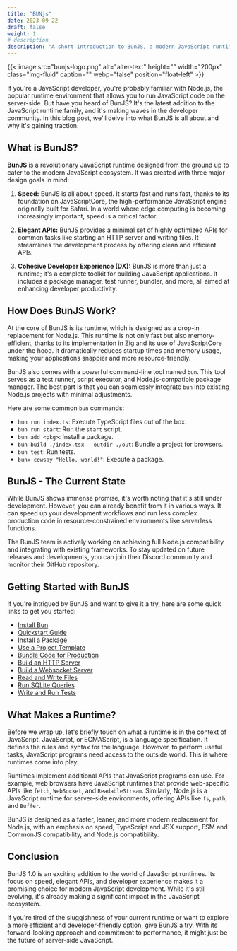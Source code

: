 ```yaml
---
title: "BUNjs"
date: 2023-09-22
draft: false
weight: 1
# description
description: "A short introduction to BunJS, a modern JavaScript runtime."
---
```


{{< image src="bunjs-logo.png" alt="alter-text" height="" width="200px" class="img-fluid" caption="" webp="false" position="float-left" >}}

If you're a JavaScript developer, you're probably familiar with Node.js, the popular runtime environment that allows you to run JavaScript code on the server-side. But have you heard of BunJS? It's the latest addition to the JavaScript runtime family, and it's making waves in the developer community. In this blog post, we'll delve into what BunJS is all about and why it's gaining traction.

## What is BunJS?

**BunJS** is a revolutionary JavaScript runtime designed from the ground up to cater to the modern JavaScript ecosystem. It was created with three major design goals in mind:

1. **Speed:** BunJS is all about speed. It starts fast and runs fast, thanks to its foundation on JavaScriptCore, the high-performance JavaScript engine originally built for Safari. In a world where edge computing is becoming increasingly important, speed is a critical factor.

2. **Elegant APIs:** BunJS provides a minimal set of highly optimized APIs for common tasks like starting an HTTP server and writing files. It streamlines the development process by offering clean and efficient APIs.

3. **Cohesive Developer Experience (DX):** BunJS is more than just a runtime; it's a complete toolkit for building JavaScript applications. It includes a package manager, test runner, bundler, and more, all aimed at enhancing developer productivity.

## How Does BunJS Work?

At the core of BunJS is its runtime, which is designed as a drop-in replacement for Node.js. This runtime is not only fast but also memory-efficient, thanks to its implementation in Zig and its use of JavaScriptCore under the hood. It dramatically reduces startup times and memory usage, making your applications snappier and more resource-friendly.

BunJS also comes with a powerful command-line tool named `bun`. This tool serves as a test runner, script executor, and Node.js-compatible package manager. The best part is that you can seamlessly integrate `bun` into existing Node.js projects with minimal adjustments.

Here are some common `bun` commands:

- `bun run index.ts`: Execute TypeScript files out of the box.
- `bun run start`: Run the `start` script.
- `bun add <pkg>`: Install a package.
- `bun build ./index.tsx --outdir ./out`: Bundle a project for browsers.
- `bun test`: Run tests.
- `bunx cowsay "Hello, world!"`: Execute a package.

## BunJS - The Current State

While BunJS shows immense promise, it's worth noting that it's still under development. However, you can already benefit from it in various ways. It can speed up your development workflows and run less complex production code in resource-constrained environments like serverless functions.

The BunJS team is actively working on achieving full Node.js compatibility and integrating with existing frameworks. To stay updated on future releases and developments, you can join their Discord community and monitor their GitHub repository.

## Getting Started with BunJS

If you're intrigued by BunJS and want to give it a try, here are some quick links to get you started:

- [Install Bun](https://bun.sh/install)
- [Quickstart Guide](https://bun.sh/docs/quickstart)
- [Install a Package](https://bun.sh/docs/quickstart#install-a-package)
- [Use a Project Template](https://bun.sh/docs/templates)
- [Bundle Code for Production](https://bun.sh/docs/bundler)
- [Build an HTTP Server](https://bun.sh/docs/api/http)
- [Build a Websocket Server](https://bun.sh/docs/api/websockets)
- [Read and Write Files](https://bun.sh/docs/api/file-io)
- [Run SQLite Queries](https://bun.sh/docs/api/sqlite)
- [Write and Run Tests](https://bun.sh/docs/api/testing)

## What Makes a Runtime?

Before we wrap up, let's briefly touch on what a runtime is in the context of JavaScript. JavaScript, or ECMAScript, is a language specification. It defines the rules and syntax for the language. However, to perform useful tasks, JavaScript programs need access to the outside world. This is where runtimes come into play.

Runtimes implement additional APIs that JavaScript programs can use. For example, web browsers have JavaScript runtimes that provide web-specific APIs like `fetch`, `WebSocket`, and `ReadableStream`. Similarly, Node.js is a JavaScript runtime for server-side environments, offering APIs like `fs`, `path`, and `Buffer`.

BunJS is designed as a faster, leaner, and more modern replacement for Node.js, with an emphasis on speed, TypeScript and JSX support, ESM and CommonJS compatibility, and Node.js compatibility.

## Conclusion

BunJS 1.0 is an exciting addition to the world of JavaScript runtimes. Its focus on speed, elegant APIs, and developer experience makes it a promising choice for modern JavaScript development. While it's still evolving, it's already making a significant impact in the JavaScript ecosystem.

If you're tired of the sluggishness of your current runtime or want to explore a more efficient and developer-friendly option, give BunJS a try. With its forward-looking approach and commitment to performance, it might just be the future of server-side JavaScript.